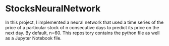 # StocksNeuralNetwork

In this project, I implemented a neural network that used a time series of the price of a particular stock of n consecutive days to predict its price on the next day. By default, n=60. This repository contains the python file as well as a Jupyter Notebook file.

